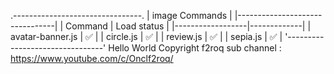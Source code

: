 .--------------------------------.
|         image Commands         |
|--------------------------------|
|     Command      | Load status |
|------------------|-------------|
| avatar-banner.js | ✅           |
| circle.js        | ✅           |
| review.js        | ✅           |
| sepia.js         | ✅           |
'--------------------------------'
Hello World
Copyright f2roq sub channel : https://www.youtube.com/c/Onclf2roq/
